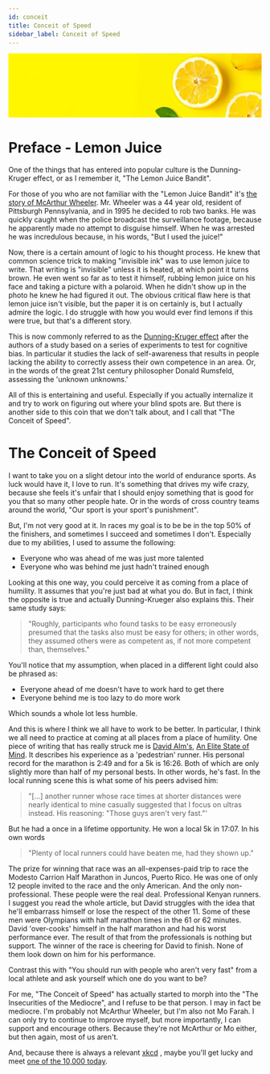 ```yaml
---
id: conceit
title: Conceit of Speed
sidebar_label: Conceit of Speed
---
```


![Lemons](assets/lemons.jpg)

# Preface - Lemon Juice

One of the things that has entered into popular culture is the Dunning-Kruger effect, or as I remember it, "The Lemon Juice Bandit".  

For those of you who are not familiar with the "Lemon Juice Bandit" it's [the story of McArthur Wheeler](http://awesci.com/the-astonishingly-funny-story-of-mr-mcarthur-wheeler/).  Mr. Wheeler was a 44 year old, resident of Pittsburgh Pennsylvania, and in 1995 he decided to rob two banks.  He was quickly caught when the police broadcast the surveillance footage, because he apparently made no attempt to disguise himself.  When he was arrested he was incredulous because, in his words, "But I used the juice!"

Now, there is a certain amount of logic to his thought process. He knew that common science trick to making "invisible ink" was to use lemon juice to write.  That writing is "invisible" unless it is heated, at which point it turns brown.  He even went so far as to test it himself, rubbing lemon juice on his face and taking a picture with a polaroid.  When he didn't show up in the photo he knew he had figured it out.  The obvious critical flaw here is that lemon juice isn't visible, but the paper it is on certainly is, but I actually admire the logic.  I do struggle with how you would ever find lemons if this were true, but that's a different story.

This is now commonly referred to as the [Dunning-Kruger effect](https://en.wikipedia.org/wiki/Dunning%E2%80%93Kruger_effect) after the authors of a study based on a series of experiments to test for cognitive bias.  In particular it studies the lack of self-awareness that results in people lacking the ability to correctly assess their own competence in an area.  Or, in the words of the great 21st century philosopher Donald Rumsfeld, assessing the 'unknown unknowns.'

All of this is entertaining and useful.  Especially if you actually internalize it and try to work on figuring out where your blind spots are.  But there is another side to this coin that we don't talk about, and I call that "The Conceit of Speed".

# The Conceit of Speed

I want to take you on a slight detour into the world of endurance sports.  As luck would have it, I love to run.  It's something that drives my wife crazy, because she feels it's unfair that I should enjoy something that is good for you that so many other people hate.  Or in the words of cross country teams around the world, "Our sport is your sport's punishment".  

But, I'm not very good at it.  In races my goal is to be be in the top 50% of the finishers, and sometimes I succeed and sometimes I don't.  Especially due to my abilities, I used to assume the following:

* Everyone who was ahead of me was just more talented
* Everyone who was behind me just hadn't trained enough

Looking at this one way, you could perceive it as coming from a place of humility.  It assumes that you're just bad at what you do.  But in fact, I think the opposite is true and actually Dunning-Krueger also explains this.  Their same study says:

> "Roughly, participants who found tasks to be easy erroneously presumed that the tasks also must be easy for others; in other words, they assumed others were as competent as, if not more competent than, themselves."

You'll notice that my assumption, when placed in a different light could also be phrased as:

* Everyone ahead of me doesn't have to work hard to get there
* Everyone behind me is too lazy to do more work

Which sounds a whole lot less humble.

And this is where I think we all have to work to be better.   In particular, I think we all need to practice at coming at all places from a place of humility.  One piece of writing that has really struck me is [David Alm's](http://www.davidgalm.com/), [An Elite State of Mind](http://www.runnersworld.com/race-training/an-elite-state-of-mind).  It describes his experience as a 'pedestrian' runner.  His personal record for the marathon is 2:49 and for a 5k is 16:26.  Both of which are only slightly more than half of my personal bests.  In other words, he's fast.  In the local running scene this is what some of his peers advised him:

> "[...] another runner whose race times at shorter distances were nearly identical to mine casually suggested that I focus on ultras instead. His reasoning: "Those guys aren't very fast."'

But he had a once in a lifetime opportunity.  He won a local 5k in 17:07.  In his own words

> "Plenty of local runners could have beaten me, had they shown up."

The prize for winning that race was an all-expenses-paid trip to race the Modesto Carrion Half Marathon in Juncos, Puerto Rico.  He was one of only 12 people invited to the race and the only American.  And the only non-professional.  These people were the real deal.  Professional Kenyan runners.  I suggest you read the whole article, but David struggles with the idea that he'll embarrass himself or lose the respect of the other 11.  Some of these men were Olympians with half marathon times in the 61 or 62 minutes.  David 'over-cooks' himself in the half marathon and had his worst performance ever.  The result of that from the professionals is nothing but support.  The winner of the race is cheering for David to finish.  None of them look down on him for his performance.

Contrast this with "You should run with people who aren't very fast" from a local athlete and ask yourself which one do you want to be?

For me, "The Conceit of Speed" has actually started to morph into the "The Insecurities of the Mediocre", and I refuse to be that person.  I may in fact be mediocre.  I'm probably not McArthur Wheeler,  but I'm also not Mo Farah.  I can only try to continue to improve myself, but more importantly, I can support and encourage others.  Because they're not McArthur or Mo either, but then again, most of us aren't.

And, because there is always a relevant [xkcd](https://xkcd.com/about/) , maybe you'll get lucky and meet [one of the 10,000 today](https://xkcd.com/1053/).
